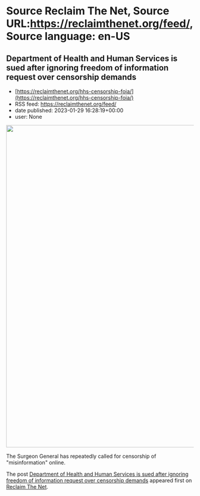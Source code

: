 # Source Reclaim The Net, Source URL:https://reclaimthenet.org/feed/, Source language: en-US

## Department of Health and Human Services is sued after ignoring freedom of information request over censorship demands
 - [https://reclaimthenet.org/hhs-censorship-foia/](https://reclaimthenet.org/hhs-censorship-foia/)
 - RSS feed: https://reclaimthenet.org/feed/
 - date published: 2023-01-29 16:28:19+00:00
 - user: None

<a href="https://reclaimthenet.org/hhs-censorship-foia/" rel="nofollow" title="Department of Health and Human Services is sued after ignoring freedom of information request over censorship demands"><img alt="" class="webfeedsFeaturedVisual wp-post-image" height="864" src="https://reclaimthenet.org/wp-content/uploads/2023/01/vivek-23.jpg" style="display: block; margin: auto; margin-bottom: 15px;" width="1536" /></a><p>The Surgeon General has repeatedly called for censorship of "misinformation" online.</p>
<p>The post <a href="https://reclaimthenet.org/hhs-censorship-foia/" rel="nofollow">Department of Health and Human Services is sued after ignoring freedom of information request over censorship demands</a> appeared first on <a href="https://reclaimthenet.org" rel="nofollow">Reclaim The Net</a>.</p>
